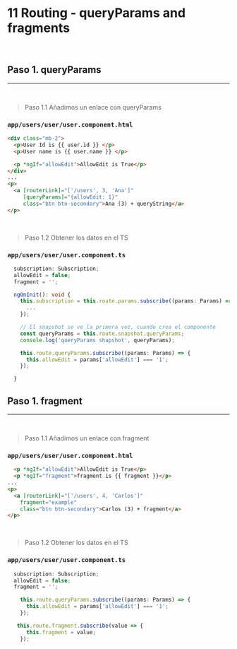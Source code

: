 # 11 Routing - queryParams and fragments
<br>

## Paso 1. queryParams
---
<br>

> Paso 1.1 Añadimos un enlace con queryParams

### `app/users/user/user.component.html`
``` html
<div class="mb-2">
  <p>User Id is {{ user.id }} </p>
  <p>User name is {{ user.name }} </p>

  <p *ngIf="allowEdit">AllowEdit is True</p>
</div>
...
<p>
  <a [routerLink]="['/users', 3, 'Ana']"
     [queryParams]="{allowEdit: 1}"
     class="btn btn-secondary">Ana (3) + queryString</a>
</p>
```
<br>

> Paso 1.2 Obtener los datos en el TS

### `app/users/user/user.component.ts`
``` ts
  subscription: Subscription;
  allowEdit = false;
  fragment = '';

  ngOnInit(): void {
    this.subscription = this.route.params.subscribe((params: Params) => {
      ...
    });

    // El snapshot se ve la primera vez, cuando crea el componente
    const queryParams = this.route.snapshot.queryParams;
    console.log('queryParams shapshot', queryParams);

    this.route.queryParams.subscribe((params: Params) => {
      this.allowEdit = params['allowEdit'] === '1';
    });

  }
```

## Paso 1. fragment
---
<br>

> Paso 1.1 Añadimos un enlace con fragment

### `app/users/user/user.component.html`
``` html
  <p *ngIf="allowEdit">AllowEdit is True</p>
  <p *ngIf="fragment">fragment is {{ fragment }}</p>
...
<p>
  <a [routerLink]="['/users', 4, 'Carlos']"
    fragment="example"
    class="btn btn-secondary">Carlos (3) + fragment</a>
</p>
```
<br>

> Paso 1.2 Obtener los datos en el TS

### `app/users/user/user.component.ts`
``` ts
  subscription: Subscription;
  allowEdit = false;
  fragment = '';

    this.route.queryParams.subscribe((params: Params) => {
      this.allowEdit = params['allowEdit'] === '1';
    });

   this.route.fragment.subscribe(value => {
      this.fragment = value;
    });
```